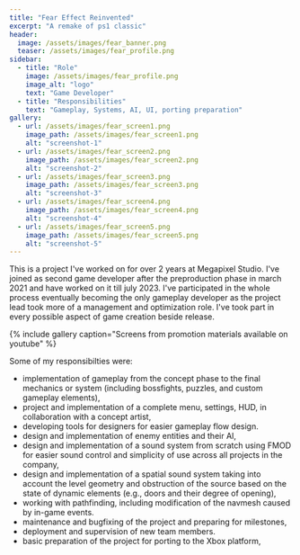 ```yaml
---
title: "Fear Effect Reinvented"
excerpt: "A remake of ps1 classic"
header:
  image: /assets/images/fear_banner.png
  teaser: /assets/images/fear_profile.png
sidebar:
  - title: "Role"
    image: /assets/images/fear_profile.png
    image_alt: "logo"
    text: "Game Developer"
  - title: "Responsibilities"
    text: "Gameplay, Systems, AI, UI, porting preparation"
gallery:
  - url: /assets/images/fear_screen1.png
    image_path: /assets/images/fear_screen1.png
    alt: "screenshot-1"
  - url: /assets/images/fear_screen2.png
    image_path: /assets/images/fear_screen2.png
    alt: "screenshot-2"
  - url: /assets/images/fear_screen3.png
    image_path: /assets/images/fear_screen3.png
    alt: "screenshot-3"
  - url: /assets/images/fear_screen4.png
    image_path: /assets/images/fear_screen4.png
    alt: "screenshot-4"
  - url: /assets/images/fear_screen5.png
    image_path: /assets/images/fear_screen5.png
    alt: "screenshot-5"
---
```


This is a project I've worked on for over 2 years at Megapixel Studio. I've joined as second game developer after the preproduction phase in march 2021 and have worked on it till july 2023. I've participated in the whole process eventually becoming the only gameplay developer as the project lead took more of a management and optimization role. I've took part in every possible aspect of game creation beside release.

{% include gallery caption="Screens from promotion materials available on youtube" %}

Some of my responsibilties were:

- implementation of gameplay from the concept phase to the final mechanics or system (including bossfights, puzzles, and custom gameplay elements),
- project and implementation of a complete menu, settings, HUD, in collaboration with a concept artist,
- developing tools for designers for easier gameplay flow design.
- design and implementation of enemy entities and their AI,
- design and implementation of a sound system from scratch using FMOD for easier sound control and simplicity of use across all projects in the company,
- design and implementation of a spatial sound system taking into account the level geometry and obstruction of the source based on the state of dynamic elements (e.g., doors and their degree of opening),
- working with pathfinding, including modification of the navmesh caused by in-game events.
- maintenance and bugfixing of the project and preparing for milestones,
- deployment and supervision of new team members.
- basic preparation of the project for porting to the Xbox platform,
